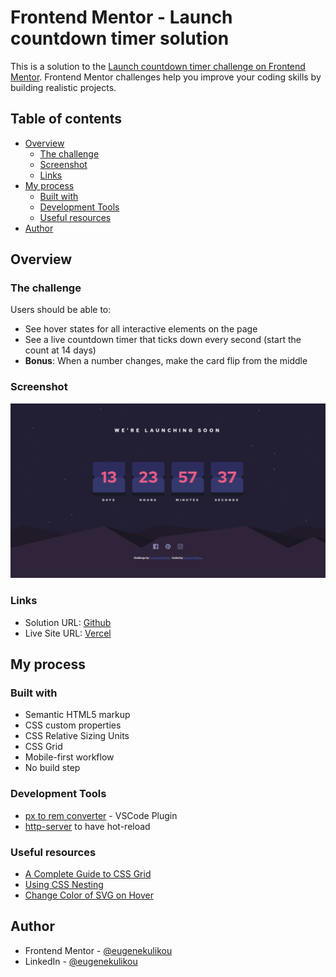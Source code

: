 # Frontend Mentor - Launch countdown timer solution

This is a solution to the [Launch countdown timer challenge on Frontend Mentor](https://www.frontendmentor.io/challenges/launch-countdown-timer-N0XkGfyz-). Frontend Mentor challenges help you improve your coding skills by building realistic projects.

## Table of contents

- [Overview](#overview)
  - [The challenge](#the-challenge)
  - [Screenshot](#screenshot)
  - [Links](#links)
- [My process](#my-process)
  - [Built with](#built-with)
  - [Development Tools](#development-tools)
  - [Useful resources](#useful-resources)
- [Author](#author)

## Overview

### The challenge

Users should be able to:

- See hover states for all interactive elements on the page
- See a live countdown timer that ticks down every second (start the count at 14 days)
- **Bonus**: When a number changes, make the card flip from the middle

### Screenshot

![](./screenshot.png)

### Links

- Solution URL: [Github](https://github.com/eugenekulikou/launch-countdown-timer-fem-challenge)
- Live Site URL: [Vercel](https://launch-countdown-timer-fem-challenge.vercel.app/)

## My process

### Built with

- Semantic HTML5 markup
- CSS custom properties
- CSS Relative Sizing Units
- CSS Grid
- Mobile-first workflow
- No build step

### Development Tools

- [px to rem converter](https://marketplace.visualstudio.com/items?itemName=sainoba.px-to-rem) - VSCode Plugin
- [http-server](https://www.npmjs.com/package/http-server) to have hot-reload

### Useful resources

- [A Complete Guide to CSS Grid](https://css-tricks.com/snippets/css/complete-guide-grid/)
- [Using CSS Nesting](https://developer.mozilla.org/en-US/docs/Web/CSS/CSS_nesting/Using_CSS_nesting)
- [Change Color of SVG on Hover](https://css-tricks.com/change-color-of-svg-on-hover/)

## Author

- Frontend Mentor - [@eugenekulikou](https://www.frontendmentor.io/profile/eugenekulikou)
- LinkedIn - [@eugenekulikou](https://www.linkedin.com/in/eugenekulikou/)
